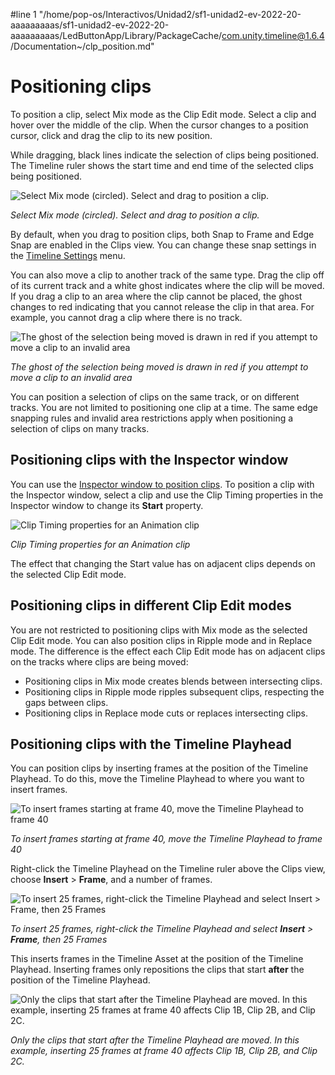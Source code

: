 #line 1 "/home/pop-os/Interactivos/Unidad2/sf1-unidad2-ev-2022-20-aaaaaaaaas/sf1-unidad2-ev-2022-20-aaaaaaaaas/LedButtonApp/Library/PackageCache/com.unity.timeline@1.6.4/Documentation~/clp_position.md"
# Positioning clips

To position a clip, select Mix mode as the Clip Edit mode. Select a clip and hover over the middle of the clip. When the cursor changes to a position cursor, click and drag the clip to its new position.

While dragging, black lines indicate the selection of clips being positioned. The Timeline ruler shows the start time and end time of the selected clips being positioned.

![Select Mix mode (circled). Select and drag to position a clip.](images/timeline_clips_positioning.png)

_Select Mix mode (circled). Select and drag to position a clip._

By default, when you drag to position clips, both Snap to Frame and Edge Snap are enabled in the Clips view. You can change these snap settings in the [Timeline Settings](tl_settings.md) menu.

You can also move a clip to another track of the same type. Drag the clip off of its current track and a white ghost indicates where the clip will be moved. If you drag a clip to an area where the clip cannot be placed, the ghost changes to red indicating that you cannot release the clip in that area. For example, you cannot drag a clip where there is no track.

![The ghost of the selection being moved is drawn in red if you attempt to move a clip to an invalid area](images/timeline_clips_position_invalid.png)

_The ghost of the selection being moved is drawn in red if you attempt to move a clip to an invalid area_

You can position a selection of clips on the same track, or on different tracks. You are not limited to positioning one clip at a time. The same edge snapping rules and invalid area restrictions apply when positioning a selection of clips on many tracks.

## Positioning clips with the Inspector window

You can use the [Inspector window to position clips](insp_clp.md). To position a clip with the Inspector window, select a clip and use the Clip Timing properties in the Inspector window to change its **Start** property.

![Clip Timing properties for an Animation clip](images/timeline_clips_anim_clip_timing.png)

_Clip Timing properties for an Animation clip_

The effect that changing the Start value has on adjacent clips depends on the selected Clip Edit mode.

## Positioning clips in different Clip Edit modes

You are not restricted to positioning clips with Mix mode as the selected Clip Edit mode. You can also position clips in Ripple mode and in Replace mode. The difference is the effect each Clip Edit mode has on adjacent clips on the tracks where clips are being moved:

* Positioning clips in Mix mode creates blends between intersecting clips.
* Positioning clips in Ripple mode ripples subsequent clips, respecting the gaps between clips.
* Positioning clips in Replace mode cuts or replaces intersecting clips.

## Positioning clips with the Timeline Playhead

You can position clips by inserting frames at the position of the Timeline Playhead. To do this, move the Timeline Playhead to where you want to insert frames.

![To insert frames starting at frame 40, move the Timeline Playhead to frame 40](images/timeline_playhead_insert_before.png)

_To insert frames starting at frame 40, move the Timeline Playhead to frame 40_

Right-click the Timeline Playhead on the Timeline ruler above the Clips view, choose **Insert** &gt; **Frame**, and a number of frames.

![To insert 25 frames, right-click the Timeline Playhead and select **Insert** &gt; **Frame**, then 25 Frames](images/timeline_playhead_insert_menu.png)

_To insert 25 frames, right-click the Timeline Playhead and select **Insert** &gt; **Frame**, then 25 Frames_

This inserts frames in the Timeline Asset at the position of the Timeline Playhead. Inserting frames only repositions the clips that start **after** the position of the Timeline Playhead.

![Only the clips that start after the Timeline Playhead are moved. In this example, inserting 25 frames at frame 40 affects Clip 1B, Clip 2B, and Clip 2C.](images/timeline_playhead_insert_25_after.png)

_Only the clips that start after the Timeline Playhead are moved. In this example, inserting 25 frames at frame 40 affects Clip 1B, Clip 2B, and Clip 2C._
